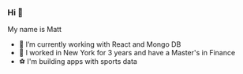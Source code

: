 ### Hi 👋

My name is Matt


- 🔭 I’m currently working with React and Mongo DB
- 👔 I worked in New York for 3 years and have a Master's in Finance
- ⚽ I'm building apps with sports data
